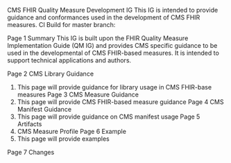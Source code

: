  
CMS FHIR Quality Measure Development IG
This IG is intended to provide guidance and conformances used in the development of CMS FHIR measures. 
CI Build for master branch:  

Page 1
Summary
This IG is built upon the FHIR Quality Measure Implementation Guide (QM IG) and provides CMS specific guidance to be used in the developmental of CMS FHIR-based measures. It is intended to support technical applications and authors.

Page 2
CMS Library Guidance
1.	This page will provide guidance for library usage in CMS FHIR-base measures 
Page 3
CMS Measure Guidance
1.	This page will provide CMS FHIR-based measure guidance
Page 4
CMS Manifest Guidance
1.	This page will provide guidance on CMS manifest usage
Page 5
Artifacts
1.	CMS Measure Profile
Page 6
Example
1.	This page will provide examples

Page 7
Changes
